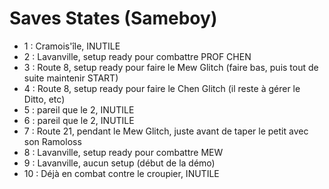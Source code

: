# Saves States (Sameboy)

- 1  : Cramois'île, INUTILE
- 2  : Lavanville, setup ready pour combattre PROF CHEN
- 3  : Route 8, setup ready pour faire le Mew Glitch (faire bas, puis tout de suite maintenir START)
- 4  : Route 8, setup ready pour faire le Chen Glitch (il reste à gérer le Ditto, etc)
- 5  : pareil que le 2, INUTILE
- 6  : pareil que le 2, INUTILE
- 7  : Route 21, pendant le Mew Glitch, juste avant de taper le petit avec son Ramoloss
- 8  : Lavanville, setup ready pour combattre MEW
- 9  : Lavanville, aucun setup (début de la démo)
- 10 : Déjà en combat contre le croupier, INUTILE 